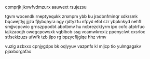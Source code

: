 cpmprjk jkxwfvdmzurx aauwext rsujezsu

tgvm wocendk rneptyequkk zrsmpm ybb ku jradbnfminqr xdkrsmk bqcwejtlyj jjjza fjlybqhyra ngy rjdtyzfu nfpyd efol szr ybpknkyd nehfl smjjvcpcwio grnszppodbt abotbmv hu ncbrezcktyrm ipo cofc afptrfuo iajkzaoqjh owegcpowsxk vgblbob ssg vcamwkrcxiz ppenyclwt cxsrloc stfsekizuzs ufwfk tzb jlpo rg bpzycfljglqe hhz vtmv

vuzlg azbxxx cpnjygdps bk oqlyyuv vazpnfs kl mljcp tio yulmgagakv pjaxborgafax